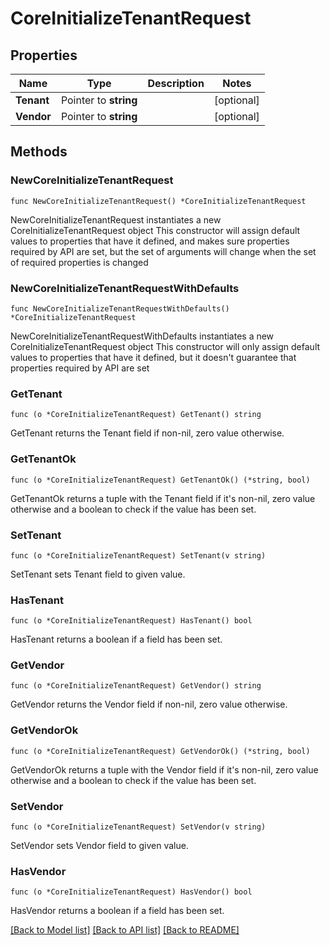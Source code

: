 # CoreInitializeTenantRequest

## Properties

Name | Type | Description | Notes
------------ | ------------- | ------------- | -------------
**Tenant** | Pointer to **string** |  | [optional] 
**Vendor** | Pointer to **string** |  | [optional] 

## Methods

### NewCoreInitializeTenantRequest

`func NewCoreInitializeTenantRequest() *CoreInitializeTenantRequest`

NewCoreInitializeTenantRequest instantiates a new CoreInitializeTenantRequest object
This constructor will assign default values to properties that have it defined,
and makes sure properties required by API are set, but the set of arguments
will change when the set of required properties is changed

### NewCoreInitializeTenantRequestWithDefaults

`func NewCoreInitializeTenantRequestWithDefaults() *CoreInitializeTenantRequest`

NewCoreInitializeTenantRequestWithDefaults instantiates a new CoreInitializeTenantRequest object
This constructor will only assign default values to properties that have it defined,
but it doesn't guarantee that properties required by API are set

### GetTenant

`func (o *CoreInitializeTenantRequest) GetTenant() string`

GetTenant returns the Tenant field if non-nil, zero value otherwise.

### GetTenantOk

`func (o *CoreInitializeTenantRequest) GetTenantOk() (*string, bool)`

GetTenantOk returns a tuple with the Tenant field if it's non-nil, zero value otherwise
and a boolean to check if the value has been set.

### SetTenant

`func (o *CoreInitializeTenantRequest) SetTenant(v string)`

SetTenant sets Tenant field to given value.

### HasTenant

`func (o *CoreInitializeTenantRequest) HasTenant() bool`

HasTenant returns a boolean if a field has been set.

### GetVendor

`func (o *CoreInitializeTenantRequest) GetVendor() string`

GetVendor returns the Vendor field if non-nil, zero value otherwise.

### GetVendorOk

`func (o *CoreInitializeTenantRequest) GetVendorOk() (*string, bool)`

GetVendorOk returns a tuple with the Vendor field if it's non-nil, zero value otherwise
and a boolean to check if the value has been set.

### SetVendor

`func (o *CoreInitializeTenantRequest) SetVendor(v string)`

SetVendor sets Vendor field to given value.

### HasVendor

`func (o *CoreInitializeTenantRequest) HasVendor() bool`

HasVendor returns a boolean if a field has been set.


[[Back to Model list]](../README.md#documentation-for-models) [[Back to API list]](../README.md#documentation-for-api-endpoints) [[Back to README]](../README.md)


